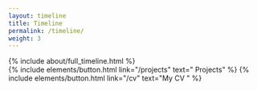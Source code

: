 ```yaml
---
layout: timeline
title: Timeline
permalink: /timeline/
weight: 3
---
```


<div class="row">
  {% include about/full_timeline.html %}
  </div>

<div class="buttons-container text-center">
  {% include elements/button.html link="/projects" text="<i class='fas fa-arrow-left'></i> Projects" %}
    {% include elements/button.html link="/cv" text="My CV <i class='fas fa-arrow-right'></i>" %}
</div>

<!-- Google tag (gtag.js) -->
<script async src="https://www.googletagmanager.com/gtag/js?id=G-C42MX10CYP"></script>
<script>
  window.dataLayer = window.dataLayer || [];
  function gtag(){dataLayer.push(arguments);}
  gtag('js', new Date());

  gtag('config', 'G-C42MX10CYP');
</script>